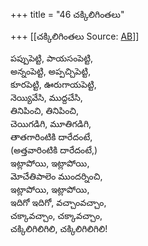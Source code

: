 +++
title = "46 చక్కిలిగింతలు"

+++
[[చక్కిలిగింతలు	Source: [AB](https://andhrabharati.com/strI_bAla/bAlabhASha/chakkiligiMtalu.html)]]

పప్పుపెట్టి, పాయసంపెట్టి,  
అన్నంపెట్టి, అప్పచ్చిపెట్టి,  
కూరపెట్టి, ఊరుగాయపెట్టి,  
నెయ్యివేసి, ముద్దచేసి,  
తినిపించి, తినిపించి,  
చెయిగడిగి, మూతిగడిగి,  
తాతగారింటికి దారేదంటే,  
(అత్తవారింటికి దారేదంటే,)  
ఇట్లాపోయి, ఇట్లాపోయి,  
మోచేతిపాలెం ముందర్నించి,  
ఇట్లాపోయి, ఇట్లాపోయి,  
ఇదిగో ఇదిగో, వచ్చాంవచ్చాం,  
చక్కావచ్చాం, చక్కావచ్చాం,  
చక్కిలిగిలిగిలి, చక్కిలిగిలిగిలి!  
